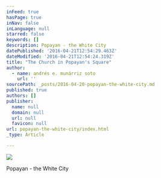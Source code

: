```yaml
---
inFeed: true
hasPage: true
inNav: false
inLanguage: null
starred: false
keywords: []
description: Popayan - the White City
datePublished: '2016-04-21T12:54:29.463Z'
dateModified: '2016-04-21T12:54:24.319Z'
title: "The Church in Popayan's Square"
author:
  - name: andrés e. munárriz soto
    url: ''
sourcePath: _posts/2016-04-20-popayan-the-white-city.md
published: true
authors: []
publisher:
  name: null
  domain: null
  url: null
  favicon: null
url: popayan-the-white-city/index.html
_type: Article

---
```

![](https://the-grid-user-content.s3-us-west-2.amazonaws.com/98d0afb5-d0db-410a-abd2-a7da54b828ca.jpg)

Popayan - the White City